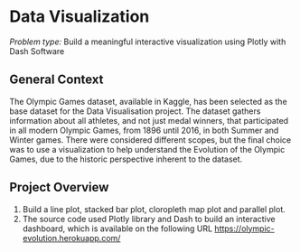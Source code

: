 # Data Visualization 


*Problem type:* Build a meaningful interactive visualization using Plotly with Dash Software 


## General Context 
The Olympic Games dataset, available in Kaggle, has been selected as the base dataset for the Data Visualisation project. The dataset gathers information about all athletes, and not just medal winners, that participated in all modern Olympic Games, from 1896 until 2016, in both Summer and Winter games. There were considered different scopes, but the final choice was to use a visualization to help understand the Evolution of the Olympic Games, due to the historic perspective inherent to the dataset.


## Project Overview
1. Build a line plot, stacked bar plot, cloropleth map plot and parallel plot.
2. The source code used Plotly library and Dash to build an interactive dashboard, which is available on the following URL https://olympic-evolution.herokuapp.com/
